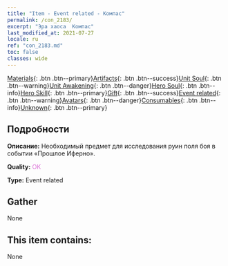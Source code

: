 ```yaml
---
title: "Item - Event related - Компас"
permalink: /con_2183/
excerpt: "Эра хаоса  Компас"
last_modified_at: 2021-07-27
locale: ru
ref: "con_2183.md"
toc: false
classes: wide
---
```

 [Materials](/ItemsRU/){: .btn .btn--primary}[Artifacts](/ItemsRU/Artifacts/){: .btn .btn--success}[Unit Soul](/ItemsRU/UnitSoul/){: .btn .btn--warning}[Unit Awakening](/ItemsRU/UnitAwakening/){: .btn .btn--danger}[Hero Soul](/ItemsRU/HeroSoul/){: .btn .btn--info}[Hero Skill](/ItemsRU/HeroSkill/){: .btn .btn--primary}[Gift](/ItemsRU/Gift/){: .btn .btn--success}[Event related](/ItemsRU/Events/){: .btn .btn--warning}[Avatars](/ItemsRU/Avatars/){: .btn .btn--danger}[Consumables](/ItemsRU/Consumables/){: .btn .btn--info}[Unknown](/ItemsRU/Unknown/){: .btn .btn--primary}

## Подробности
 **Описание:** Необходимый предмет для исследования руин поля боя в событии «Прошлое Иферно».

 **Quality:** <span style="color: #DA70D6">OK</span>

 **Type:** Event related

## Gather

  None

## This item contains:

  None

